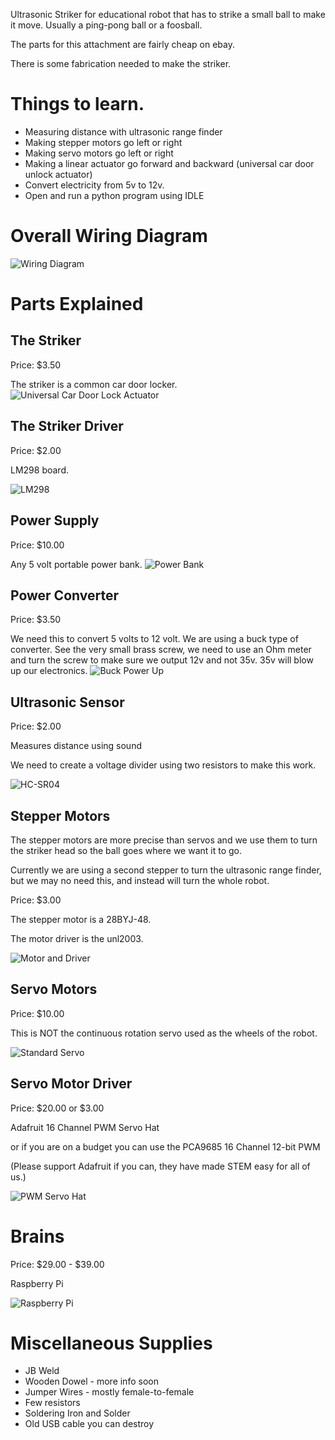 Ultrasonic Striker for educational robot that has to strike a small ball to make it move.  Usually a ping-pong ball or a foosball.

The parts for this attachment are fairly cheap on ebay.

There is some fabrication needed to make the striker.

# Things to learn.

* Measuring distance with ultrasonic range finder
* Making stepper motors go left or right
* Making servo motors go left or right
* Making a linear actuator go forward and backward (universal car door unlock actuator)
* Convert electricity from 5v to 12v.
* Open and run a python program using IDLE

# Overall Wiring Diagram

![Wiring Diagram](https://github.com/ericrohlfs/ultrasonicstriker/raw/master/images/UltrasonicStriker.png "Wiring Diagram")

# Parts Explained

## The Striker

Price: $3.50

The striker is a common car door locker.  
![Universal Car Door Lock Actuator](https://github.com/ericrohlfs/ultrasonicstriker/raw/master/images/UniversalDoorLockActuator.jpg)

## The Striker Driver

Price: $2.00

LM298 board. 

![LM298](https://github.com/ericrohlfs/ultrasonicstriker/raw/master/images/LM298.jpg)

## Power Supply

Price: $10.00

Any 5 volt portable power bank.
![Power Bank](https://github.com/ericrohlfs/ultrasonicstriker/raw/master/images/5vPortablePowerBank.jpg)

## Power Converter

Price: $3.50

We need this to convert 5 volts to 12 volt.  We are using a buck type of converter.
See the very small brass screw, we need to use an Ohm meter and turn the screw to make sure we output 12v and not 35v.  35v will blow up our electronics.
![Buck Power Up](https://github.com/ericrohlfs/ultrasonicstriker/raw/master/images/xl6009-PowerConverter.jpg)


## Ultrasonic Sensor

Price: $2.00

Measures distance using sound

We need to create a voltage divider using two resistors to make this work.

![HC-SR04](https://github.com/ericrohlfs/ultrasonicstriker/raw/master/images/HC-SR04-Ultrasonic-Sensor.jpg)

## Stepper Motors

The stepper motors are more precise than servos and we use them to turn the striker head so the ball goes where we want it to go.

Currently we are using a second stepper to turn the ultrasonic range finder, but we may no need this, and instead will turn the whole robot.

Price: $3.00

The stepper motor is a 28BYJ-48. 

The motor driver is the unl2003.

![Motor and Driver](https://github.com/ericrohlfs/ultrasonicstriker/raw/master/images/unl2003-stepper-motor-driver.JPG)

## Servo Motors

Price: $10.00

This is NOT the continuous rotation servo used as the wheels of the robot.

![Standard Servo](https://github.com/ericrohlfs/ultrasonicstriker/raw/master/images/futaba-s3004-standard-servo_1.jpg)

## Servo Motor Driver 

Price: $20.00 or $3.00

Adafruit 16 Channel PWM Servo Hat

or if you are on a budget you can use the PCA9685 16 Channel 12-bit PWM 

(Please support Adafruit if you can, they have made STEM easy for all of us.)

![PWM Servo Hat](https://github.com/ericrohlfs/ultrasonicstriker/raw/master/images/adafruit-16-channel-pwm-servo-hat.png)

# Brains

Price: $29.00 - $39.00

Raspberry Pi

![Raspberry Pi](https://github.com/ericrohlfs/ultrasonicstriker/raw/master/images/raspberry-pi.jpg)

# Miscellaneous Supplies

* JB Weld
* Wooden Dowel - more info soon
* Jumper Wires - mostly female-to-female 
* Few resistors
* Soldering Iron and Solder
* Old USB cable you can destroy
